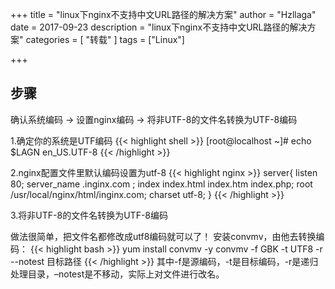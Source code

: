 +++
title = "linux下nginx不支持中文URL路径的解决方案"
author = "Hzllaga"
date =  2017-09-23 
description = "linux下nginx不支持中文URL路径的解决方案"
categories = [ "转载" ]
tags = ["Linux"]

+++
## 步骤
确认系统编码 -> 设置nginx编码  -> 将非UTF-8的文件名转换为UTF-8编码
<!--more-->

1.确定你的系统是UTF编码
{{< highlight shell >}}
[root@localhost ~]# echo $LAGN
en_US.UTF-8
{{< /highlight >}}

2.nginx配置文件里默认编码设置为utf-8
{{< highlight nginx >}}
server{
	listen 80;
	server_name .inginx.com ;
     index index.html index.htm index.php;
     root /usr/local/nginx/html/inginx.com;
     charset utf-8;
}
{{< /highlight >}}

3.将非UTF-8的文件名转换为UTF-8编码

做法很简单，把文件名都修改成utf8编码就可以了！
安装convmv，由他去转换编码：
{{< highlight bash >}}
yum install convmv -y
convmv -f GBK -t UTF8 -r --notest 目标路径
{{< /highlight >}}
其中-f是源编码，-t是目标编码，-r是递归处理目录，–notest是不移动，实际上对文件进行改名。